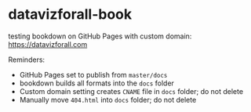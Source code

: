 # datavizforall-book  

testing bookdown on GitHub Pages with custom domain: <https://datavizforall.com>

Reminders:
- GitHub Pages set to publish from  `master/docs`
- bookdown builds all formats into the `docs` folder
- Custom domain setting creates `CNAME` file in `docs` folder; do not delete
- Manually move `404.html` into `docs` folder; do not delete
